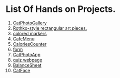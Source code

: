 <html>
  <body>
    <h1>List Of Hands on Projects.</h1>
    <ol>
      <li><a href="https://github.com/its-swaroop/Projects/tree/main/Raugh/ApWk3%20%3A%20CatPhotoGallery"> CatPhotoGallery</a></li>
      <li><a href="https://github.com/its-swaroop/Projects/tree/main/Raugh/ApWk3%20%3A%20Rothko-style%20rectangular%20art%20pieces."> Rothko-style rectangular art pieces.</a></li>
      <li><a href="https://github.com/its-swaroop/Projects/tree/main/Raugh/ApWk3%20%3A%20colored%20markers">colored markers</a></li>   
      <li><a href="https://github.com/its-swaroop/Projects/tree/main/Raugh/ApWk4%20%3A%20CafeMenu"> CafeMenu</a></li>
      <li><a href="https://github.com/its-swaroop/Projects/tree/main/Raugh/ApWk4%3A%20CaloriesCounter"> CaloriesCounter</a></li>    
      <li><a href="https://github.com/its-swaroop/Projects/tree/main/Raugh/ApWk5%20%3A%20form"> form</a> </li>
      <li><a href="https://github.com/its-swaroop/Projects/tree/main/Raugh/AprWk3%20%3A%20CatPhotoApp"> CatPhotoApp</a> </li>
      <li><a href="https://github.com/its-swaroop/Projects/tree/main/Raugh/MayWk3%20%3A%20quiz%20webpage"> quiz webpage</a></li>    
      <li><a href="https://github.com/its-swaroop/Projects/tree/main/Raugh/MayWk3%3A%20BalanceSheet"> BalanceSheet</a></li>  
      <li><a href="https://github.com/its-swaroop/Projects/tree/main/Raugh/MayWk4%20%3A%20CatFace"> CatFace</a></li>
    </ol>
  </body>
</html>
